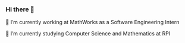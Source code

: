 ### Hi there 👋

🔭 I’m currently working at MathWorks as a Software Engineering Intern

🌱 I’m currently studying Computer Science and Mathematics at RPI
